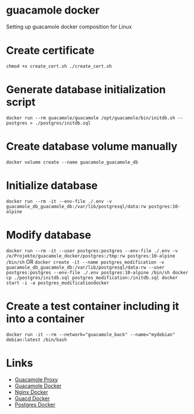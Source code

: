 # guacamole docker
Setting up guacamole docker composition for Linux

# Create certificate
``
chmod +x create_cert.sh
./create_cert.sh
``

# Generate database initialization script
``
docker run --rm guacamole/guacamole /opt/guacamole/bin/initdb.sh --postgres > ./postgres/initdb.sql
``

# Create database volume manually
``
docker volume create --name guacamole_guacamole_db
``

# Initialize database
``
docker run --rm -it --env-file ./.env -v guacamole_db_guacamole_db:/var/lib/postgresql/data:rw postgres:10-alpine
``

# Modify database
``
docker run --rm -it --user postgres:postgres --env-file ./.env -v /e/Projekte/guacamole_docker/postgres:/tmp:rw postgres:10-alpine /bin/sh
``
OR
``
docker create -it --name postgres_modification -v guacamole_db_guacamole_db:/var/lib/postgresql/data:rw --user postgres:postgres --env-file ./.env postgres:10-alpine /bin/sh
docker cp ./postgres/initdb.sql postgres_modification:/initdb.sql
docker start -i -a postgres_modificationdocker
``

# Create a test container including it into a container
``
docker run -it --rm --network="guacamole_back" --name="mydebian" debian:latest /bin/bash
``

# Links
* [Guacamole Proxy](https://guacamole.apache.org/doc/gug/proxying-guacamole.html)
* [Guacamole Docker](https://hub.docker.com/r/guacamole/guacamole/)
* [Nginx Docker](https://hub.docker.com/r/library/nginx/)
* [Guacd Docker](https://hub.docker.com/r/guacamole/guacd/)
* [Postgres Docker](https://hub.docker.com/_/postgres/)
